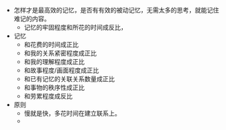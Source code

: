 - 怎样才是最高效的记忆，是否有有效的被动记忆，无需太多的思考，就能记住难记的内容。
	- 记忆的牢固程度和所花的时间成反比，
- 记忆
	- 和花费的时间成正比
	- 和我的关系紧密程度成正比
	- 和我的理解程度成正比
	- 和故事程度/画面程度成正比
	- 和已有记忆的关联关系数量成正比
	- 和事物的秩序性成正比
	- 和劳累程度成反比
- 原则
	- 慢就是快，多花时间在建立联系上。
	- 